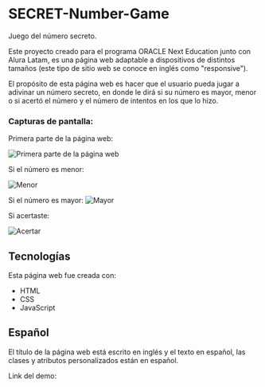 # SECRET-Number-Game
Juego del número secreto.

Este proyecto creado para el programa ORACLE Next Education junto con Alura Latam, es una página web adaptable a dispositivos de distintos tamaños (este tipo de sitio web se conoce en inglés como "responsive"). 

El propósito de esta página web es hacer que el usuario pueda jugar a adivinar un número secreto, en donde le dirá si su número es mayor, menor o si acertó el número y el número de intentos en los que lo hizo.

### Capturas de pantalla:

Primera parte de la página web:

![Primera parte de la página web](img/secret-number-game-main.png) 

Si el número es menor:

![Menor](images/secret-number-game-menor.png)

Si el número es mayor:
![Mayor](images/secret-number-game-mayor.png)

Si acertaste:

![Acertar](images/secret-number-game-acertaste.png)

## Tecnologías

Esta página web fue creada con:

* HTML
* CSS
* JavaScript 


## Español

El título de la página web está escrito en inglés y el texto en español, las clases y atributos personalizados están en español.

Link del demo:





